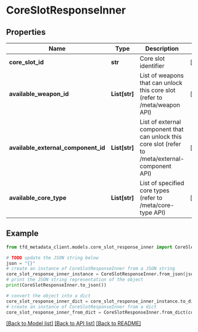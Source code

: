 # CoreSlotResponseInner


## Properties

Name | Type | Description | Notes
------------ | ------------- | ------------- | -------------
**core_slot_id** | **str** | Core slot identifier | [optional] 
**available_weapon_id** | **List[str]** | List of weapons that can unlock this core slot (refer to /meta/weapon API) | [optional] 
**available_external_component_id** | **List[str]** | List of external component that can unlock this core slot (refer to /meta/external-component API) | [optional] 
**available_core_type** | **List[str]** | List of specified core types (refer to /meta/core-type API) | [optional] 

## Example

```python
from tfd_metadata_client.models.core_slot_response_inner import CoreSlotResponseInner

# TODO update the JSON string below
json = "{}"
# create an instance of CoreSlotResponseInner from a JSON string
core_slot_response_inner_instance = CoreSlotResponseInner.from_json(json)
# print the JSON string representation of the object
print(CoreSlotResponseInner.to_json())

# convert the object into a dict
core_slot_response_inner_dict = core_slot_response_inner_instance.to_dict()
# create an instance of CoreSlotResponseInner from a dict
core_slot_response_inner_from_dict = CoreSlotResponseInner.from_dict(core_slot_response_inner_dict)
```
[[Back to Model list]](../README.md#documentation-for-models) [[Back to API list]](../README.md#documentation-for-api-endpoints) [[Back to README]](../README.md)


